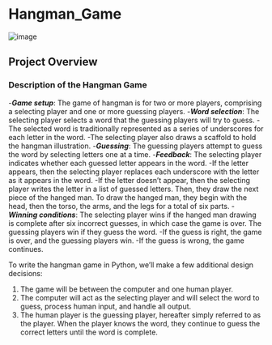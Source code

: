 # Hangman_Game
![image](https://github.com/mshoeb7/Hangman_Game/assets/107172641/32dabb82-29dc-428c-83cf-efb852f2d6eb)


## Project Overview  
### Description of the Hangman Game  
-***Game setup***: The game of hangman is for two or more players, comprising a selecting player and one or more guessing players.
-***Word selection***: The selecting player selects a word that the guessing players will try to guess.
              -The selected word is traditionally represented as a series of underscores for each letter in the word.
              -The selecting player also draws a scaffold to hold the hangman illustration.
-***Guessing***: The guessing players attempt to guess the word by selecting letters one at a time.
-***Feedback***: The selecting player indicates whether each guessed letter appears in the word.
            -If the letter appears, then the selecting player replaces each underscore with the letter as it appears in the word.
            -If the letter doesn’t appear, then the selecting player writes the letter in a list of guessed letters. Then, they draw the next piece of the hanged man. To draw the hanged man, they begin with the head, then the torso, the arms, and the legs for a total of six parts.
-***Winning conditions***: The selecting player wins if the hanged man drawing is complete after six incorrect guesses, in which case the game is over. The guessing players win if they guess the word.
           -If the guess is right, the game is over, and the guessing players win.
           -If the guess is wrong, the game continues.
           
To write the hangman game in Python, we’ll make a few additional design decisions:
1) The game will be between the computer and one human player.
2) The computer will act as the selecting player and will select the word to guess, process human input, and handle all output.
3) The human player is the guessing player, hereafter simply referred to as the player. When the player knows the word, they continue to guess the correct letters until the word is complete.
